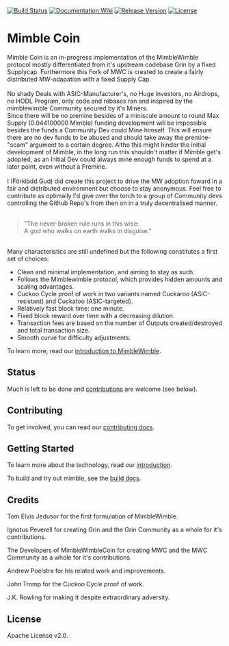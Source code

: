 [![Build Status](https://dev.azure.com/Forkladdgud/MimbleCoin/_apis/build/status/MimbleCoin.mimble-node?branchName=master)](https://dev.azure.com/Forkladdgud/MimbleCoin/_build/latest?definitionId=1&branchName=master)
[![Documentation Wiki](https://img.shields.io/badge/doc-wiki-blue.svg)](https://github.com/MimbleCoin/docs/wiki)
[![Release Version](https://img.shields.io/github/release/mimblewimble/grin.svg)](https://github.com/MimbleCoin/mimble-node/releases)
[![License](https://img.shields.io/github/license/mimblewimble/grin.svg)](https://github.com/mimblewimble/grin/blob/master/LICENSE)

# Mimble Coin

Mimble Coin is an in-progress implementation of the MimbleWimble protocol mostly differentiated from it's upstream codebase Grin by a fixed Supplycap. Furthermore this Fork of MWC is created to create a fairly distributed MW-adapation with a fixed Supply Cap. <br> <br>
No shady Deals with ASIC-Manufacturer's, no Huge Investors, no Airdrops, no HODL Program, only code and rebases ran and inspired by the mimblewimble Community secured by it's Miners. <br>
Since there will be no premine besides of a miniscule amount to round Max Supply (0.044100000 Mimble) funding development will be impossible besides the funds a Community Dev could Mine himself. This will ensure there are no dev funds to be abused and should take away the premine-"scam" argument to a certain degree.
Altho this might hinder the initial development of Mimble, in the long run this shouldn't matter if Mimble get's adopted, as an Initial Dev could always mine enough funds to spend at a later point, even without a Premine. <br>
<br>I (Förklädd Gud) did create this project to drive the MW adoption foward in a fair and distributed environment but choose to stay anonymous. Feel free to contribute as optimally I'd give over the torch to a group of Community devs controlling the Github Repo's from then on in a truly decentralised manner. <br> <br>
> "The never-broken rule runs in this wise: <br>
> A god who walks on earth walks in disguise."

<br>Many characteristics are still undefined but the following constitutes a first set of choices:

  * Clean and minimal implementation, and aiming to stay as such.
  * Follows the Mimblewimble protocol, which provides hidden amounts and scaling advantages.
  * Cuckoo Cycle proof of work in two variants named Cuckaroo (ASIC-resistant) and Cuckatoo (ASIC-targeted).
  * Relatively fast block time: one minute.
  * Fixed block reward over time with a decreasing dilution.
  * Transaction fees are based on the number of Outputs created/destroyed and total transaction size.
  * Smooth curve for difficulty adjustments.

To learn more, read our [introduction to MimbleWimble](doc/intro.md).

## Status

Much is left to be done and [contributions](CONTRIBUTING.md) are welcome (see below).

## Contributing

To get involved, you can read our [contributing docs](CONTRIBUTING.md).

## Getting Started

To learn more about the technology, read our [introduction](doc/intro.md).


To build and try out mimble, see the [build docs](doc/build.md).

## Credits

Tom Elvis Jedusor for the first formulation of MimbleWimble.

Ignotus Peverell for creating Grin and the Grin Community as a whole for it's contributions.

The Developers of MimbleWimbleCoin for creating MWC and the MWC Community as a whole for it's contributions.

Andrew Poelstra for his related work and improvements.

John Tromp for the Cuckoo Cycle proof of work.

J.K. Rowling for making it despite extraordinary adversity.

## License

Apache License v2.0.
